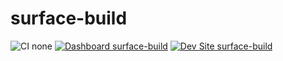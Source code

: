 # surface-build

![CI none](https://img.shields.io/badge/ci-none-orange.svg)
[![Dashboard surface-build](https://img.shields.io/badge/dashboard-surface_build-yellow.svg)](https://dashboard.pantheon.io/sites/5412893e-a5b8-431e-a128-69c8a2c4eb10#dev/code)
[![Dev Site surface-build](https://img.shields.io/badge/site-surface_build-blue.svg)](http://dev-surface-build.pantheonsite.io/)